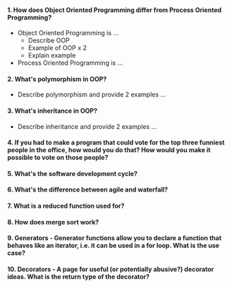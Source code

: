 #### 1. How does Object Oriented Programming differ from Process Oriented Programming?

- Object Oriented Programming is ...
   - Describe OOP
   - Example of OOP x 2
   - Explain example 
- Process Oriented Programming is ...

#### 2. What's polymorphism in OOP?
- Describe polymorphism and provide 2 examples ...


#### 3. What's inheritance in OOP?
- Describe inheritance and provide 2 examples ...

#### 4. If you had to make a program that could vote for the top three funniest people in the office, how would you do that? How would you make it possible to vote on those people?


#### 5. What's the software development cycle?


#### 6. What's the difference between agile and waterfall?


#### 7. What is a reduced function used for?


#### 8. How does merge sort work?


#### 9. Generators - Generator functions allow you to declare a function that behaves like an iterator, i.e. it can be used in a for loop. What is the use case?


#### 10. Decorators - A page for useful (or potentially abusive?) decorator ideas. What is the return type of the decorator?

